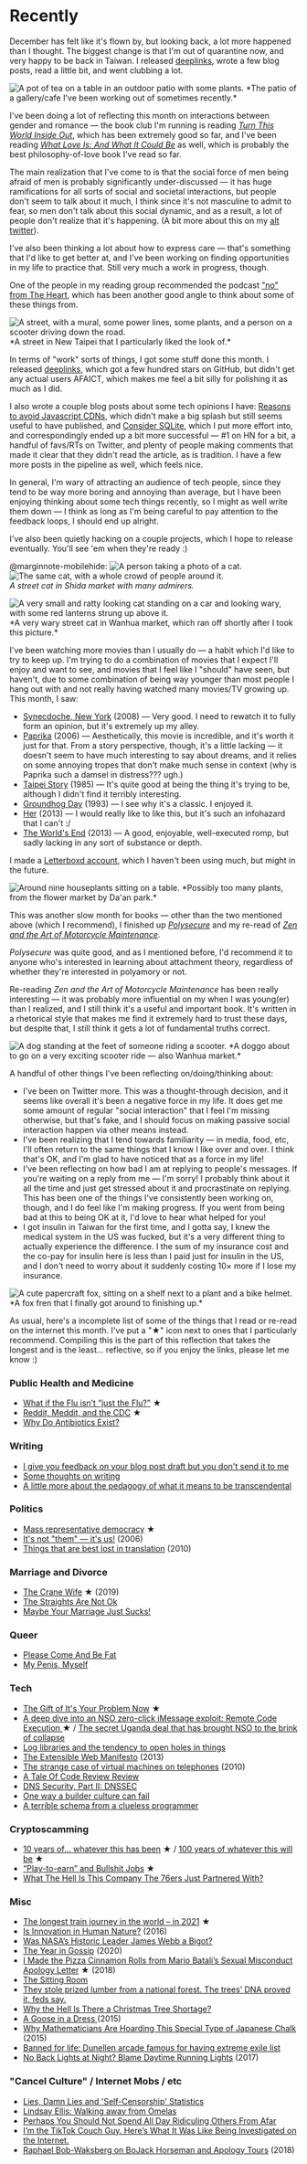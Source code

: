 # Recently

December has felt like it's flown by, but looking back, a lot more happened than I thought. The biggest change is that I'm out of quarantine now, and very happy to be back in Taiwan. I released [deeplinks](https://github.com/WesleyAC/deeplinks), wrote a few blog posts, read a little bit, and went clubbing a lot.

<img src="/img/post/2021-12-recently/cafe-tea-garden.jpg" alt="A pot of tea on a table in an outdoor patio with some plants."/>
*The patio of a gallery/cafe I've been working out of sometimes recently.*

I've been doing a lot of reflecting this month on interactions between gender and romance — the book club I'm running is reading [*Turn This World Inside Out*](https://www.akpress.org/turn-this-world-inside-out.html), which has been extremely good so far, and I've been reading [*What Love Is: And What It Could Be*](https://www.carriejenkins.net/what-love-is-and-what-it-could-be) as well, which is probably the best philosophy-of-love book I've read so far.

The main realization that I've come to is that the social force of men being afraid of men is probably significantly under-discussed — it has huge ramifications for all sorts of social and societal interactions, but people don't seem to talk about it much, I think since it's not masculine to admit to fear, so men don't talk about this social dynamic, and as a result, a lot of people don't realize that it's happening. (A bit more about this on my [alt twitter](https://twitter.com/otherwesley/status/1476285064376098816)).

I've also been thinking a lot about how to express care — that's something that I'd like to get better at, and I've been working on finding opportunities in my life to practice that. Still very much a work in progress, though.

One of the people in my reading group recommended the podcast ["no" from The Heart](https://www.theheartradio.org/no-season/), which has been another good angle to think about some of these things from.

<img src="/img/post/2021-12-recently/new-taipei-street.jpg" alt="A street, with a mural, some power lines, some plants, and a person on a scooter driving down the road."/>
*A street in New Taipei that I particularly liked the look of.*

In terms of "work" sorts of things, I got some stuff done this month. I released [deeplinks](https://github.com/WesleyAC/deeplinks), which got a few hundred stars on GitHub, but didn't get any actual users AFAICT, which makes me feel a bit silly for polishing it as much as I did.

I also wrote a couple blog posts about some tech opinions I have: [Reasons to avoid Javascript CDNs](https://blog.wesleyac.com/posts/why-not-javascript-cdn), which didn't make a big splash but still seems useful to have published, and [Consider SQLite](https://blog.wesleyac.com/posts/consider-sqlite), which I put more effort into, and correspondingly ended up a bit more successful — #1 on HN for a bit, a handful of favs/RTs on Twitter, and plenty of people making comments that made it clear that they didn't read the article, as is tradition. I have a few more posts in the pipeline as well, which feels nice.

In general, I'm wary of attracting an audience of tech people, since they tend to be way more boring and annoying than average, but I have been enjoying thinking about some tech things recently, so I might as well write them down — I think as long as I'm being careful to pay attention to the feedback loops, I should end up alright.

I've also been quietly hacking on a couple projects, which I hope to release eventually. You'll see 'em when they're ready :)

@marginnote-mobilehide: <img src="/img/post/2021-12-recently/cat-admirers-1.jpg" alt="A person taking a photo of a cat."/> <img src="/img/post/2021-12-recently/cat-admirers-2.jpg" alt="The same cat, with a whole crowd of people around it."/> <br> *A street cat in Shida market with many admirers.*

<img src="/img/post/2021-12-recently/cat-and-lanterns.jpg" alt="A very small and ratty looking cat standing on a car and looking wary, with some red lanterns strung up above it."/>
*A very wary street cat in Wanhua market, which ran off shortly after I took this picture.*

I've been watching more movies than I usually do — a habit which I'd like to try to keep up. I'm trying to do a combination of movies that I expect I'll enjoy and want to see, and movies that I feel like I "should" have seen, but haven't, due to some combination of being way younger than most people I hang out with and not really having watched many movies/TV growing up. This month, I saw:

* [Synecdoche, New York](https://letterboxd.com/film/synecdoche-new-york/) (2008) — Very good. I need to rewatch it to fully form an opinion, but it's extremely up my alley.
* [Paprika](https://letterboxd.com/film/paprika-2006/) (2006) — Aesthetically, this movie is incredible, and it's worth it just for that. From a story perspective, though, it's a little lacking — it doesn't seem to have much interesting to say about dreams, and it relies on some annoying tropes that don't make much sense in context (why is Paprika such a damsel in distress??? ugh.)
* [Taipei Story](https://letterboxd.com/film/taipei-story/) (1985) — It's quite good at being the thing it's trying to be, although I didn't find it terribly interesting.
* [Groundhog Day](https://letterboxd.com/film/groundhog-day/) (1993) — I see why it's a classic. I enjoyed it.
* [Her](https://letterboxd.com/film/her/) (2013) — I would really like to like this, but it's such an infohazard that I can't :/
* [The World's End](https://letterboxd.com/film/the-worlds-end/) (2013) — A good, enjoyable, well-executed romp, but sadly lacking in any sort of substance or depth.

I made a [Letterboxd account](https://letterboxd.com/wesleyac/), which I haven't been using much, but might in the future.

<img src="/img/post/2021-12-recently/new-plants.jpg" alt="Around nine houseplants sitting on a table."/>
*Possibly too many plants, from the flower market by Da'an park.*

This was another slow month for books — other than the two mentioned above (which I recommend), I finished up [*Polysecure*](https://thorntreepress.com/polysecure/) and my re-read of [*Zen and the Art of Motorcycle Maintenance*](https://en.wikipedia.org/wiki/Zen_and_the_Art_of_Motorcycle_Maintenance).

*Polysecure* was quite good, and as I mentioned before, I'd recommend it to anyone who's interested in learning about attachment theory, regardless of whether they're interested in polyamory or not.

Re-reading *Zen and the Art of Motorcycle Maintenance* has been really interesting — it was probably more influential on my when I was young(er) than I realized, and I still think it's a useful and important book. It's written in a rhetorical style that makes me find it extremely hard to trust these days, but despite that, I still think it gets a lot of fundamental truths correct.

<img src="/img/post/2021-12-recently/doggo-scooter-ride.jpg" alt="A dog standing at the feet of someone riding a scooter."/>
*A doggo about to go on a very exciting scooter ride — also Wanhua market.*

A handful of other things I've been reflecting on/doing/thinking about:

* I've been on Twitter more. This was a thought-through decision, and it seems like overall it's been a negative force in my life. It does get me some amount of regular "social interaction" that I feel I'm missing otherwise, but that's fake, and I should focus on making passive social interaction happen via other means instead.
* I've been realizing that I tend towards familiarity — in media, food, etc, I'll often return to the same things that I know I like over and over. I think that's OK, and I'm glad to have noticed that as a force in my life!
* I've been reflecting on how bad I am at replying to people's messages. If you're waiting on a reply from me — I'm sorry! I probably think about it all the time and just get stressed about it and procrastinate on replying. This has been one of the things I've consistently been working on, though, and I do feel like I'm making progress. If you went from being bad at this to being OK at it, I'd love to hear what helped for you!
* I got insulin in Taiwan for the first time, and I gotta say, I knew the medical system in the US was fucked, but it's a very different thing to actually experience the difference. I the sum of my insurance cost and the co-pay for insulin here is less than I paid just for insulin in the US, and I don't need to worry about it suddenly costing 10× more if I lose my insurance.

<img src="/img/post/2021-12-recently/fox-fren.jpg" alt="A cute papercraft fox, sitting on a shelf next to a plant and a bike helmet."/>
*A fox fren that I finally got around to finishing up.*

As usual, here's a incomplete list of some of the things that I read or re-read on the internet this month. I've put a "★" icon next to ones that I particularly recommend. Compiling this is the part of this reflection that takes the longest and is the least... reflective, so if you enjoy the links, please let me know :)

### Public Health and Medicine

* [What if the Flu isn’t “just the Flu?”](https://theair.substack.com/p/what-if-the-flu-isnt-just-the-flu) ★
* [Reddit, Meddit, and the CDC](https://siderea.dreamwidth.org/1737434.html) ★
* [Why Do Antibiotics Exist?](https://journals.asm.org/doi/10.1128/mBio.01966-21)

### Writing

* [I give you feedback on your blog post draft but you don't send it to me](https://mango.pdf.zone/i-give-you-feedback-on-your-blog-post-draft-but-you-dont-send-it-to-me)
* [Some thoughts on writing ](https://danluu.com/writing-non-advice/)
* [A little more about the pedagogy of what it means to be transcendental](https://blog.plover.com/math/se/transcendental-2.html)

### Politics

* [Mass representative democracy](https://www.interfluidity.com/v2/9069.html) ★
* [It's not "them" — it's us!](http://www.classmatters.org/2006_07/its-not-them.php) (2006)
* [Things that are best lost in translation](https://apenwarr.ca/log/20100212) (2010)

### Marriage and Divorce

* [The Crane Wife](https://www.theparisreview.org/blog/2019/07/16/the-crane-wife/) ★ (2019)
* [The Straights Are Not Ok](https://jill.substack.com/p/the-straights-are-not-ok)
* [Maybe Your Marriage Just Sucks!](https://defector.com/maybe-your-marriage-just-sucks/)

### Queer

* [Please Come And Be Fat](https://medium.com/@sbearbergman/please-come-and-be-fat-cc04ed4d8772)
* [My Penis, Myself](https://nymag.com/intelligencer/article/gabriel-mac-essay.html)

### Tech

* [The Gift of It's Your Problem Now](https://apenwarr.ca/log/20211229) ★
* [A deep dive into an NSO zero-click iMessage exploit: Remote Code Execution ](https://googleprojectzero.blogspot.com/2021/12/a-deep-dive-into-nso-zero-click.html) ★ / [The secret Uganda deal that has brought NSO to the brink of collapse](https://www.ft.com/content/319e691a-9db1-46e6-b7ea-c899715756b4)
* [Log libraries and the tendency to open holes in things](https://rachelbythebay.com/w/2021/12/18/log/)
* [The Extensible Web Manifesto](https://extensiblewebmanifesto.org/) (2013)
* [The strange case of virtual machines on telephones](https://apenwarr.ca/log/20100826) (2010)
* [A Tale Of Code Review Review](https://harihareswara.net/posts/2021/a-tale-of-code-review-review/)
* [DNS Security, Part II: DNSSEC](https://educatedguesswork.org/posts/dns-security-dnssec/)
* [One way a builder culture can fail](https://rachelbythebay.com/w/2021/12/02/build/)
* [A terrible schema from a clueless programmer](https://rachelbythebay.com/w/2021/11/06/sql/)

### Cryptoscamming

* [10 years of... whatever this has been](https://apenwarr.ca/log/20211117) ★ / [100 years of whatever this will be](https://apenwarr.ca/log/20211201) ★
* [“Play-to-earn” and Bullshit Jobs](https://paulbutler.org/2021/play-to-earn-and-bullshit-jobs/) ★
* [What The Hell Is This Company The 76ers Just Partnered With?](https://defector.com/what-the-hell-is-this-company-the-76ers-just-partnered-with/)

### Misc

* [The longest train journey in the world – in 2021](https://jonworth.eu/the-longest-train-journey-in-the-world/) ★
* [Is Innovation in Human Nature?](https://www.antonhowes.com/blog/is-innovation-in-human-nature) (2016)
* [Was NASA’s Historic Leader James Webb a Bigot?](https://hmoluseyi.medium.com/was-nasas-historic-leader-james-webb-a-bigot-131c821d5f12)
* [The Year in Gossip](https://hazlitt.net/feature/year-gossip) (2020)
* [I Made the Pizza Cinnamon Rolls from Mario Batali’s Sexual Misconduct Apology Letter](https://everywhereist.com/2018/01/i-made-the-pizza-cinnamon-rolls-from-mario-batalis-sexual-misconduct-apology-letter/) ★ (2018)
* [The Sitting Room](https://web.archive.org/web/20211222223505/http://www.vanillaheart.com/SittingRoom.html)
* [They stole prized lumber from a national forest. The trees’ DNA proved it, feds say.](https://www.washingtonpost.com/nation/2021/07/12/justin-wilke-tree-dna-theft/)
* [Why the Hell Is There a Christmas Tree Shortage?](https://www.popularmechanics.com/home/a38411960/christmas-tree-shortage-2021/)
* [A Goose in a Dress ](https://harpers.org/archive/2015/09/a-goose-in-a-dress/) (2015)
* [Why Mathematicians Are Hoarding This Special Type of Japanese Chalk](https://gizmodo.com/why-mathematicians-are-hoarding-this-special-type-of-ja-1711008881) (2015)
* [Banned for life: Dunellen arcade famous for having extreme exile list](https://newjersey.news12.com/banned-for-life-dunellen-arcade-famous-for-having-extreme-exile-list)
* [No Back Lights at Night? Blame Daytime Running Lights](http://www.advanceddrivers.com/2017/12/04/no-back-lights-at-night-blame-daytime-running-lights-drl/) (2017)

### "Cancel Culture" / Internet Mobs / etc

* [Lies, Damn Lies and 'Self-Censorship' Statistics](https://michaelhobbes.substack.com/p/students-self-censorship-lol)
* [Lindsay Ellis: Walking away from Omelas](https://web.archive.org/web/20211228021744/https://www.patreon.com/posts/60406124)
* [Perhaps You Should Not Spend All Day Ridiculing Others From Afar](https://freddiedeboer.substack.com/p/perhaps-you-should-not-spend-all)
* [I’m the TikTok Couch Guy. Here’s What It Was Like Being Investigated on the Internet.](https://slate.com/technology/2021/12/tiktok-couch-guy-internet-sleuths.html)
* [Raphael Bob-Waksberg on BoJack Horseman and Apology Tours](https://www.vulture.com/2018/09/raphael-bob-waksberg-bojack-horseman-apology-tours.html) (2018)
